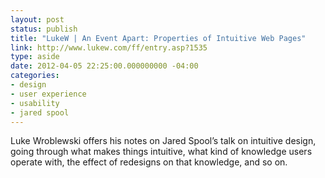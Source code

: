 ```yaml
---
layout: post
status: publish
title: "LukeW | An Event Apart: Properties of Intuitive Web Pages"
link: http://www.lukew.com/ff/entry.asp?1535
type: aside
date: 2012-04-05 22:25:00.000000000 -04:00
categories:
- design
- user experience
- usability
- jared spool
---
```

Luke Wroblewski offers his notes on Jared Spool&rsquo;s talk on intuitive design, going through what makes things intuitive, what kind of knowledge users operate with, the effect of redesigns on that knowledge, and so on.